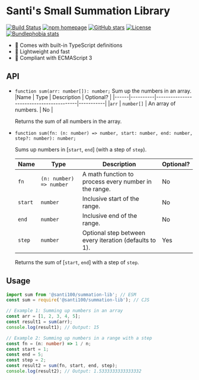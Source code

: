 # Santi's Small Summation Library

[![Build Status](https://github.com/santi100a/summation-lib/actions/workflows/ci.yml/badge.svg)](https://github.com/santi100a/summation-lib/actions)
[![npm homepage](https://img.shields.io/npm/v/@santi100/summation-lib)](https://npmjs.org/package/@santi100/summation-lib)
[![GitHub stars](https://img.shields.io/github/stars/santi100a/summation-lib.svg)](https://github.com/santi100a/summation-lib)
[![License](https://img.shields.io/github/license/santi100a/summation-lib.svg)](https://github.com/santi100a/summation-lib)
[![Bundlephobia stats](https://img.shields.io/bundlephobia/min/@santi100/summation-lib)](https://bundlephobia.com/package/@santi100/summation-lib@latest)

- 📘 Comes with built-in TypeScript definitions
- 🚀 Lightweight and fast
- 👴 Compliant with ECMAScript 3

## API

- `function sum(arr: number[]): number;` Sum up the numbers in an array.
  |Name | Type | Description | Optional? |
  |------|----------|-----------------------------------------|-----------|
  |`arr` | `number[]` | An array of numbers. | No |

  Returns the sum of all numbers in the array.

- `function sum(fn: (n: number) => number, start: number, end: number, step?: number): number;`

  Sums up numbers in [`start`, `end`] (with a step of `step`).

  | Name    | Type                    | Description                                            | Optional? |
  | ------- | ----------------------- | ------------------------------------------------------ | --------- |
  | `fn`    | `(n: number) => number` | A math function to process every number in the range.  | No        |
  | `start` | `number`                | Inclusive start of the range.                          | No        |
  | `end`   | `number`                | Inclusive end of the range.                            | No        |
  | `step`  | `number`                | Optional step between every iteration (defaults to 1). | Yes       |

  Returns the sum of [`start`, `end`] with a step of `step`.

## Usage

```typescript
import sum from '@santi100/summation-lib'; // ESM
const sum = require('@santi100/summation-lib'); // CJS

// Example 1: Summing up numbers in an array
const arr = [1, 2, 3, 4, 5];
const result1 = sum(arr);
console.log(result1); // Output: 15

// Example 2: Summing up numbers in a range with a step
const fn = (n: number) => 1 / n;
const start = 1;
const end = 5;
const step = 2;
const result2 = sum(fn, start, end, step);
console.log(result2); // Output: 1.5333333333333332
```
